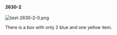 #### 2630-2
![test-2630-2-0.png](https://github.com/lil-lab/nlvr/raw/master/nlvr/test/images/4/test-2630-2-0.png "test-2630-2-0.png")

There is a box with only 2 blue and one yellow item.